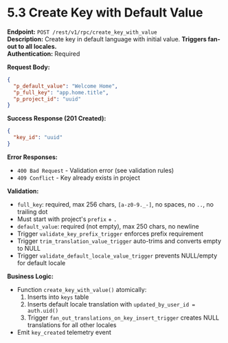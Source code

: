 # 5.3 Create Key with Default Value

**Endpoint:** `POST /rest/v1/rpc/create_key_with_value`  
**Description:** Create key in default language with initial value. **Triggers fan-out to all locales.**  
**Authentication:** Required

**Request Body:**

```json
{
  "p_default_value": "Welcome Home",
  "p_full_key": "app.home.title",
  "p_project_id": "uuid"
}
```

**Success Response (201 Created):**

```json
{
  "key_id": "uuid"
}
```

**Error Responses:**

- `400 Bad Request` - Validation error (see validation rules)
- `409 Conflict` - Key already exists in project

**Validation:**

- `full_key`: required, max 256 chars, `[a-z0-9._-]`, no spaces, no `..`, no trailing dot
- Must start with project's `prefix` + `.`
- `default_value`: required (not empty), max 250 chars, no newline
- Trigger `validate_key_prefix_trigger` enforces prefix requirement
- Trigger `trim_translation_value_trigger` auto-trims and converts empty to NULL
- Trigger `validate_default_locale_value_trigger` prevents NULL/empty for default locale

**Business Logic:**

- Function `create_key_with_value()` atomically:
  1. Inserts into `keys` table
  2. Inserts default locale translation with `updated_by_user_id = auth.uid()`
  3. Trigger `fan_out_translations_on_key_insert_trigger` creates NULL translations for all other locales
- Emit `key_created` telemetry event
